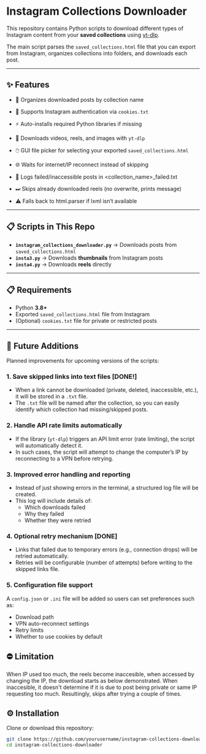 # Instagram Collections Downloader

This repository contains Python scripts to download different types of Instagram content from your **saved collections** using [yt-dlp](https://github.com/yt-dlp/yt-dlp).

The main script parses the `saved_collections.html` file that you can export from Instagram, organizes collections into folders, and downloads each post.

---

## ✨ Features

- 📂 Organizes downloaded posts by collection name  
- 🍪 Supports Instagram authentication via `cookies.txt`  
- ⚡ Auto-installs required Python libraries if missing  
- 🎥 Downloads videos, reels, and images with `yt-dlp`  
- 🖱️ GUI file picker for selecting your exported `saved_collections.html`  

- 🌐 Waits for internet/IP reconnect instead of skipping
- 📝 Logs failed/inaccessible posts in <collection_name>_failed.txt
- ⏭ Skips already downloaded reels (no overwrite, prints message)

- ⚠️ Falls back to html.parser if lxml isn’t available

---

## 📋 Scripts in This Repo

- **`instagram_collections_downloader.py`** → Downloads posts from `saved_collections.html`  
- **`insta3.py`** → Downloads **thumbnails** from Instagram posts  
- **`insta4.py`** → Downloads **reels** directly  

---

## 📋 Requirements

- Python **3.8+**  
- Exported `saved_collections.html` file from Instagram  
- (Optional) `cookies.txt` file for private or restricted posts  

---




## 🔮 Future Additions

Planned improvements for upcoming versions of the scripts:

### 1. Save skipped links into text files [DONE!]
- When a link cannot be downloaded (private, deleted, inaccessible, etc.), it will be stored in a `.txt` file.  
- The `.txt` file will be named after the collection, so you can easily identify which collection had missing/skipped posts.

### 2. Handle API rate limits automatically 
- If the library (`yt-dlp`) triggers an API limit error (rate limiting), the script will automatically detect it.  
- In such cases, the script will attempt to change the computer’s IP by reconnecting to a VPN before retrying.

### 3. Improved error handling and reporting 
- Instead of just showing errors in the terminal, a structured log file will be created.  
- This log will include details of:
  - Which downloads failed  
  - Why they failed  
  - Whether they were retried  

### 4. Optional retry mechanism [DONE]
- Links that failed due to temporary errors (e.g., connection drops) will be retried automatically.  
- Retries will be configurable (number of attempts) before writing to the skipped links file.

### 5. Configuration file support
A `config.json` or `.ini` file will be added so users can set preferences such as:
- Download path  
- VPN auto-reconnect settings  
- Retry limits  
- Whether to use cookies by default  

## ⛔ Limitation

 When IP used too much, the reels become inaccesible, when accessed by changing the IP, the download starts as below demonstrated.
 When inaccesible, it doesn't determine if it is due to post being private or same IP requesting too much. Resultingly, skips after trying a couple of times.


## ⚙️ Installation

Clone or download this repository:

```bash
git clone https://github.com/yourusername/instagram-collections-downloader.git
cd instagram-collections-downloader


